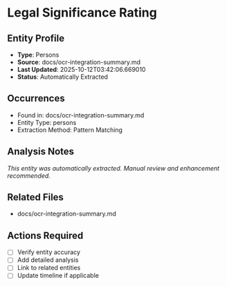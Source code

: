 # Legal Significance Rating

## Entity Profile
- **Type**: Persons
- **Source**: docs/ocr-integration-summary.md
- **Last Updated**: 2025-10-12T03:42:06.669010
- **Status**: Automatically Extracted

## Occurrences
- Found in: docs/ocr-integration-summary.md
- Entity Type: persons
- Extraction Method: Pattern Matching

## Analysis Notes
*This entity was automatically extracted. Manual review and enhancement recommended.*

## Related Files
- docs/ocr-integration-summary.md

## Actions Required
- [ ] Verify entity accuracy
- [ ] Add detailed analysis
- [ ] Link to related entities
- [ ] Update timeline if applicable
